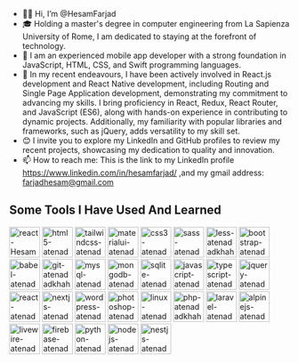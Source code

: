 - 👋🏼 Hi, I’m @HesamFarjad
- 🎓 Holding a master's degree in computer engineering from La Sapienza University of Rome, I am dedicated to staying at the forefront of technology.
- 💼 I am an experienced mobile app developer with a strong foundation in JavaScript, HTML, CSS, and Swift programming languages.
- 🌱 In my recent endeavours, I have been actively involved in React.js development and React Native development, including Routing and Single Page Application development, demonstrating my commitment to advancing my skills. I bring proficiency in React, Redux, React Router, and JavaScript (ES6), along with hands-on experience in contributing to dynamic projects. Additionally, my familiarity with popular libraries and frameworks, such as jQuery, adds versatility to my skill set.
- 😊 I invite you to explore my LinkedIn and GitHub profiles to review my recent projects, showcasing my dedication to quality and innovation. 
- 📫 How to reach me: This is the link to my LinkedIn profile https://www.linkedin.com/in/hesamfarjad/ ,and my gmail address: farjadhesam@gmail.com



<h2>Some Tools I Have Used And Learned</h2>
<p align="left">
    <img src="https://cdn.jsdelivr.net/gh/devicons/devicon/icons/react/react-original.svg"  width="55" height="55" alt="react-HesamFarjad" />
    <img src="https://cdn.jsdelivr.net/gh/devicons/devicon/icons/html5/html5-original-wordmark.svg"  width="55" height="55" alt="html5-atenadadkhah"/>
    <img src="https://cdn.jsdelivr.net/gh/devicons/devicon/icons/tailwindcss/tailwindcss-plain.svg" width="55" height="55" alt="tailwindcss-atenadadkhah"/>
    <img src="https://github.com/atenadadkhah/atenadadkhah/assets/91287064/b57ed589-2215-412b-9eea-335a5c984578" width="55" height="55" alt="materialui-atenadadkhah"/>
    <img src="https://cdn.jsdelivr.net/gh/devicons/devicon/icons/css3/css3-original-wordmark.svg" width="55" height="55" alt="css3-atenadadkhah"/>
    <img src="https://cdn.jsdelivr.net/gh/devicons/devicon/icons/sass/sass-original.svg" width="55" height="55" alt="sass-atenadadkhah"/>
    <img src="https://cdn.jsdelivr.net/gh/devicons/devicon/icons/less/less-plain-wordmark.svg" width="55" height="55" alt="less-atenadadkhah"/>
    <img src="https://cdn.jsdelivr.net/gh/devicons/devicon/icons/bootstrap/bootstrap-original.svg" width="55" height="55" alt="bootstrap-atenadadkhah"/>
    <img src="https://cdn.jsdelivr.net/gh/devicons/devicon/icons/babel/babel-original.svg" width="55" height="55" alt="babel-atenadadkhah"/>
    <img src="https://github.com/atenadadkhah/atenadadkhah/assets/91287064/46ebbddc-eb10-4f90-92be-871980d4be3d" width="55" height="55" alt="git-atenadadkhah"/>
    <img src="https://cdn.jsdelivr.net/gh/devicons/devicon/icons/mysql/mysql-original.svg" width="55" height="55" alt="mysql-atenadadkhah"/>
    <img src="https://cdn.jsdelivr.net/gh/devicons/devicon/icons/mongodb/mongodb-original.svg" width="55" height="55" alt="mongodb-atenadadkhah"/>
    <img src="https://github.com/atenadadkhah/atenadadkhah/assets/91287064/1dc3ce50-9792-4004-9aeb-c637eb3cdfb3" width="55" height="55" alt="sqlite-atenadadkhah"/>
    <img src="https://cdn.jsdelivr.net/gh/devicons/devicon/icons/javascript/javascript-original.svg" width="55" height="55" alt="javascript-atenadadkhah"/>
    <img src="https://user-images.githubusercontent.com/91287064/228953632-c5d62e0b-1cd3-4a4d-bdfd-b7633f7662a0.png" width="55" height="55" alt="typescript-atenadadkhah"/>
    <img src="https://user-images.githubusercontent.com/91287064/230383832-7f9d2484-4cbc-4015-96d7-06439e7de6fd.png" width="55" height="55" alt="jquery-atenadadkhah"/>
    <img src="https://cdn.jsdelivr.net/gh/devicons/devicon/icons/express/express-original-wordmark.svg" width="55" height="55" alt="react-atenadadkhah"/>
    <img src="https://github.com/atenadadkhah/atenadadkhah/assets/91287064/456e506d-7a09-4001-a906-8856f1768330" width="55" height="55" alt="nextjs-atenadadkhah"/>
    <img src="https://cdn.jsdelivr.net/gh/devicons/devicon/icons/wordpress/wordpress-original.svg" width="55" height="55" alt="wordpress-atenadadkhah"/>
    <img src="https://cdn.jsdelivr.net/gh/devicons/devicon/icons/photoshop/photoshop-plain.svg" width="55" height="55" alt="photoshop-atenadadkhah"/>
    <img src="https://cdn.jsdelivr.net/gh/devicons/devicon/icons/linux/linux-original.svg" width="55" height="55" alt="linux-atenadadkhah"/>
    <img src="https://cdn.jsdelivr.net/gh/devicons/devicon/icons/php/php-original.svg" width="55" height="55" alt="php-atenadadkhah"/>
    <img src="https://cdn.jsdelivr.net/gh/devicons/devicon/icons/laravel/laravel-plain-wordmark.svg" width="55" height="55" alt="laravel-atenadadkhah"/>
    <img src="https://user-images.githubusercontent.com/91287064/228954023-d1dfd66a-937b-4c17-b216-fcbb87dcbe20.png" width="55" height="55" alt="alpinejs-atenadadkhah"/>
    <img src="https://user-images.githubusercontent.com/91287064/228953341-6d950527-46ad-43f4-a4ad-c4b094b2bce3.png" width="55" height="55" alt="livewire-atenadadkhah"/>
    <img src="https://user-images.githubusercontent.com/91287064/233824074-101e808a-ae55-4d9e-b8ce-c31af4fe4904.png" width="55" height="55" alt="firebase-atenadadkhah"/>
    <img src="https://cdn.jsdelivr.net/gh/devicons/devicon/icons/python/python-original.svg" width="55" height="55" alt="python-atenadadkhah"/>
    <img src="https://cdn.jsdelivr.net/gh/devicons/devicon/icons/nodejs/nodejs-original.svg" width="55" height="55" alt="nodejs-atenadadkhah"/>
    <img src="https://github.com/atenadadkhah/atenadadkhah/assets/91287064/20f544b3-324a-4e9f-b7c6-b48c1940f647" width="55" height="55" alt="nestjs-atenadadkhah"/>
</p>






<!---
HesamFarjad/HesamFarjad is a ✨ special ✨ repository because its `README.md` (this file) appears on your GitHub profile.
You can click the Preview link to take a look at your changes.
--->


